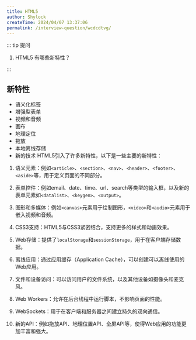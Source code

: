 ```yaml
---
title: HTML5
author: Shylock
createTime: 2024/04/07 13:37:06
permalink: /interview-question/wcdcdtvg/
---
```


::: tip 提问

1. HTML5 有哪些新特性？

:::

## 新特性

- 语义化标签
- 增强型表单
- 视频和音频
- 画布
- 地理定位
- 拖放
- 本地离线存储
- 新的技术
  HTML5引入了许多新特性，以下是一些主要的新特性：

1. 语义元素：例如`<article>`、`<section>`、`<nav>`、`<header>`、`<footer>`、`<aside>`等，用于定义页面的不同部分。

2. 表单控件：例如email、date、time、url、search等类型的输入框，以及新的表单元素如`<datalist>`、`<keygen>`、`<output>`。

3. 图形和多媒体：例如`<canvas>`元素用于绘制图形，`<video>`和`<audio>`元素用于嵌入视频和音频。

4. CSS3支持：HTML5与CSS3紧密结合，支持更多的样式和动画效果。

5. Web存储：提供了`localStorage`和`sessionStorage`，用于在客户端存储数据。

6. 离线应用：通过应用缓存（Application Cache），可以创建可以离线使用的Web应用。

7. 文件和设备访问：可以访问用户的文件系统，以及其他设备如摄像头和麦克风。

8. Web Workers：允许在后台线程中运行脚本，不影响页面的性能。

9. WebSockets：用于在客户端和服务器之间建立持久的双向通信。

10. 新的API：例如拖放API、地理位置API、全屏API等，使得Web应用的功能更加丰富和强大。

